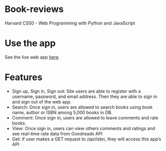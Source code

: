 # Book-reviews

Harvard CS50 - Web Programming with Python and JavaScript

# Use the app #

See the live web app [here](https://book-reviews-td.herokuapp.com/).

# Features # 
- Sign up, Sign in, Sign out: Site users are able to register with a username, password, and email address. Then they are able to sign in and sign out of the web app.
- Search: Once sign in, users are allowed to search books using book name, author or ISBN among 5,000 books in DB.
- Comment: Once sign in, users are allowed to leave comments and rate books.
- View: Once sign in, users can view others comments and ratings and see real-time rate data from Goodreads API
- Get: if user makes a GET request to /api/isbn, they will access this app’s API